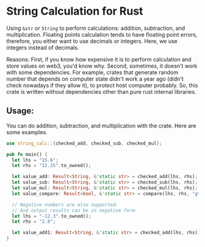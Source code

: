 # String Calculation for Rust
Using `&str` or `String` to perform calculations: addition, subtraction, and multiplication. Floating points calculation tends to have floating point errors, therefore, you either want to use decimals or integers. Here, we use integers instead of decimals. 

Reasons: First, if you know how expensive it is to perform calculation and store values on web3, you'd know why. Second, sometimes, it doesn't work with some dependencies. For example, crates that generate random number that depends on computer state didn't work a year ago (didn't check nowadays if they allow it), to protect host computer probably. So, this crate is written without dependencies other than pure rust internal libraries. 

## Usage: 

You can do addition, subtraction, and multiplication with the crate. Here are some examples. 

```rust
use string_calc::{checked_add, checked_sub, checked_mul};

pub fn main() {
  let lhs = "15.6";
  let rhs = "12.35".to_owned();

  let value_add: Result<String, &'static str> = checked_add(lhs, rhs);
  let value_sub: Result<String, &'static str> = checked_sub(lhs, rhs);
  let value_mul: Result<String, &'static str> = checked_mul(lhs, rhs);
  let value_compare: Result<bool, &'static str> = compare(lhs, rhs, "gt");

  // Negative numbers are also supported. 
  // And output results can be in negative form.
  let lhs = "-12.3".to_owned();
  let rhs = "2.8";

  let value_add1: Result<String, &'static str> = checked_add(lhs, rhs);
}
```

